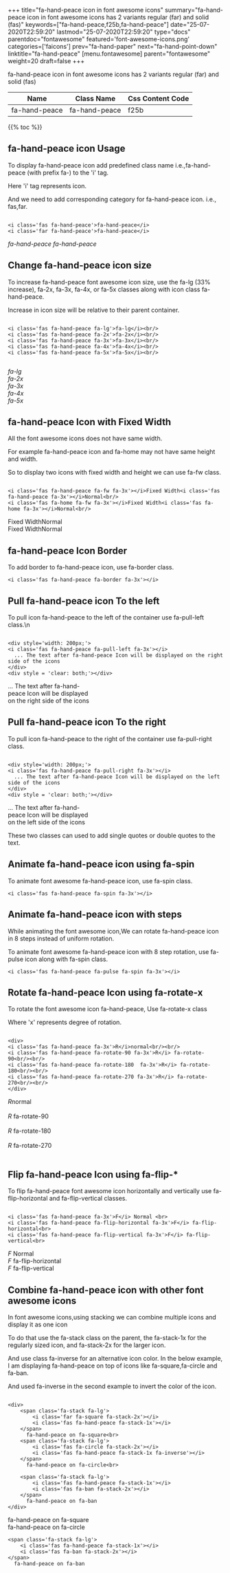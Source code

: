 +++
title="fa-hand-peace icon in font awesome icons"
summary="fa-hand-peace icon in font awesome icons has 2 variants regular (far) and solid (fas)"
keywords=["fa-hand-peace,f25b,fa-hand-peace"]
date="25-07-2020T22:59:20"
lastmod="25-07-2020T22:59:20"
type="docs"
parentdoc="fontawesome"
featured='font-awesome-icons.png'
categories=['faicons']
prev="fa-hand-paper"
next="fa-hand-point-down"
linktitle="fa-hand-peace"
[menu.fontawesome]
parent="fontawesome"
weight=20
draft=false
+++


fa-hand-peace icon in font awesome icons has 2 variants regular (far) and solid (fas)

<div class='table-responsive'><table class='table'><thead><tr><th>Name</th><th>Class Name</th><th>Css Content Code</th></tr></thead><tbody><tr><td>fa-hand-peace</td><td>fa-hand-peace</td><td>f25b</td></tr></tbody></table></div>


{{% toc %}}


## fa-hand-peace icon Usage

To display fa-hand-peace icon add predefined class name i.e.,fa-hand-peace (with prefix fa-) to the 'i' tag.

Here 'i' tag represents icon.

And we need to add corresponding category for fa-hand-peace icon. i.e., fas,far.


```

<i class='fas fa-hand-peace'>fa-hand-peace</i>
<i class='far fa-hand-peace'>fa-hand-peace</i>
```

<i class='fas fa-hand-peace'>fa-hand-peace</i>
<i class='far fa-hand-peace'>fa-hand-peace</i>




## Change fa-hand-peace icon size
To increase fa-hand-peace font awesome icon size, use the fa-lg (33% increase), fa-2x, fa-3x, fa-4x, or fa-5x classes along with icon class fa-hand-peace.

Increase in icon size will be relative to their parent container. 

```

<i class='fas fa-hand-peace fa-lg'>fa-lg</i><br/>
<i class='fas fa-hand-peace fa-2x'>fa-2x</i><br/>
<i class='fas fa-hand-peace fa-3x'>fa-3x</i><br/>
<i class='fas fa-hand-peace fa-4x'>fa-4x</i><br/>
<i class='fas fa-hand-peace fa-5x'>fa-5x</i><br/>
            
```

<i class='fas fa-hand-peace fa-lg'>fa-lg</i><br/>
<i class='fas fa-hand-peace fa-2x'>fa-2x</i><br/>
<i class='fas fa-hand-peace fa-3x'>fa-3x</i><br/>
<i class='fas fa-hand-peace fa-4x'>fa-4x</i><br/>
<i class='fas fa-hand-peace fa-5x'>fa-5x</i><br/>
            



## fa-hand-peace Icon with Fixed Width 

All the font awesome icons does not have same width.

For example fa-hand-peace icon and fa-home may not have same height and width.

So to display two icons with fixed width and height we can use fa-fw class.


```

<i class='fas fa-hand-peace fa-fw fa-3x'></i>Fixed Width<i class='fas fa-hand-peace fa-3x'></i>Normal<br/>
<i class='fas fa-home fa-fw fa-3x'></i>Fixed Width<i class='fas fa-home fa-3x'></i>Normal<br/>
```

<i class='fas fa-hand-peace fa-fw fa-3x'></i>Fixed Width<i class='fas fa-hand-peace fa-3x'></i>Normal<br/>
<i class='fas fa-home fa-fw fa-3x'></i>Fixed Width<i class='fas fa-home fa-3x'></i>Normal<br/>



## fa-hand-peace Icon Border 

To add border to fa-hand-peace icon, use fa-border class.


```
<i class='fas fa-hand-peace fa-border fa-3x'></i>

```
<i class='fas fa-hand-peace fa-border fa-3x'></i>





## Pull fa-hand-peace icon To the left

To pull icon fa-hand-peace to the left of the container use fa-pull-left class.\n

```

<div style='width: 200px;'>
<i class='fas fa-hand-peace fa-pull-left fa-3x'></i>
  ... The text after fa-hand-peace Icon will be displayed on the right side of the icons
</div>
<div style = 'clear: both;'></div>
```

<div style='width: 200px;'>
<i class='fas fa-hand-peace fa-pull-left fa-3x'></i>
  ... The text after fa-hand-peace Icon will be displayed on the right side of the icons
</div>
<div style = 'clear: both;'></div>




## Pull fa-hand-peace icon To the right
To pull icon fa-hand-peace to the right of the container use fa-pull-right class.

```

<div style='width: 200px;'>
<i class='fas fa-hand-peace fa-pull-right fa-3x'></i>
  ... The text after fa-hand-peace Icon will be displayed on the left side of the icons
</div>
<div style = 'clear: both;'></div>
```

<div style='width: 200px;'>
<i class='fas fa-hand-peace fa-pull-right fa-3x'></i>
  ... The text after fa-hand-peace Icon will be displayed on the left side of the icons
</div>
<div style = 'clear: both;'></div>

These two classes can used to add single quotes or double quotes to the text.


## Animate fa-hand-peace icon using fa-spin
To animate font awesome fa-hand-peace icon, use fa-spin class.

```
<i class='fas fa-hand-peace fa-spin fa-3x'></i>
```
<i class='fas fa-hand-peace fa-spin fa-3x'></i>




## Animate fa-hand-peace icon with steps
While animating the font awesome icon,We can rotate fa-hand-peace icon in 8 steps instead of uniform rotation.

To animate font awesome fa-hand-peace icon with 8 step rotation, use fa-pulse icon along with fa-spin class.


```
<i class='fas fa-hand-peace fa-pulse fa-spin fa-3x'></i>

```
<i class='fas fa-hand-peace fa-pulse fa-spin fa-3x'></i>





## Rotate fa-hand-peace Icon using fa-rotate-x
To rotate the font awesome icon fa-hand-peace, Use fa-rotate-x class

Where 'x' represents degree of rotation.


```

<div>
<i class='fas fa-hand-peace fa-3x'>R</i>normal<br/><br/>
<i class='fas fa-hand-peace fa-rotate-90 fa-3x'>R</i> fa-rotate-90<br/><br/> 
<i class='fas fa-hand-peace fa-rotate-180  fa-3x'>R</i> fa-rotate-180<br/><br/> 
<i class='fas fa-hand-peace fa-rotate-270 fa-3x'>R</i> fa-rotate-270<br/><br/>
</div>
```

<div>
<i class='fas fa-hand-peace fa-3x'>R</i>normal<br/><br/>
<i class='fas fa-hand-peace fa-rotate-90 fa-3x'>R</i> fa-rotate-90<br/><br/> 
<i class='fas fa-hand-peace fa-rotate-180  fa-3x'>R</i> fa-rotate-180<br/><br/> 
<i class='fas fa-hand-peace fa-rotate-270 fa-3x'>R</i> fa-rotate-270<br/><br/>
</div>




## Flip fa-hand-peace Icon using fa-flip-*
To flip fa-hand-peace font awesome icon horizontally and vertically use fa-flip-horizontal and fa-flip-vertical classes. 

```

<i class='fas fa-hand-peace fa-3x'>F</i> Normal <br>
<i class='fas fa-hand-peace fa-flip-horizontal fa-3x'>F</i> fa-flip-horizontal<br>
<i class='fas fa-hand-peace fa-flip-vertical fa-3x'>F</i> fa-flip-vertical<br>
```

<i class='fas fa-hand-peace fa-3x'>F</i> Normal <br>
<i class='fas fa-hand-peace fa-flip-horizontal fa-3x'>F</i> fa-flip-horizontal<br>
<i class='fas fa-hand-peace fa-flip-vertical fa-3x'>F</i> fa-flip-vertical<br>




## Combine fa-hand-peace icon with other font awesome icons
In font awesome icons,using stacking we can combine multiple icons and display it as one icon 

To do that use the fa-stack class on the parent, the fa-stack-1x for the regularly sized icon, and fa-stack-2x for the larger icon.

And use class fa-inverse for an alternative icon color. 
In the below example, I am displaying fa-hand-peace on top of icons like fa-square,fa-circle and fa-ban.

And used fa-inverse in the second example to invert the color of the icon.

```

<div>
    <span class='fa-stack fa-lg'>
        <i class='far fa-square fa-stack-2x'></i>
        <i class='fas fa-hand-peace fa-stack-1x'></i>
    </span>
      fa-hand-peace on fa-square<br>
    <span class='fa-stack fa-lg'>
        <i class='fas fa-circle fa-stack-2x'></i>
        <i class='fas fa-hand-peace fa-stack-1x fa-inverse'></i>
    </span>
      fa-hand-peace on fa-circle<br>

    <span class='fa-stack fa-lg'>
        <i class='fas fa-hand-peace fa-stack-1x'></i>
        <i class='fas fa-ban fa-stack-2x'></i>
    </span>
      fa-hand-peace on fa-ban
</div>
```

<div>
    <span class='fa-stack fa-lg'>
        <i class='far fa-square fa-stack-2x'></i>
        <i class='fas fa-hand-peace fa-stack-1x'></i>
    </span>
      fa-hand-peace on fa-square<br>
    <span class='fa-stack fa-lg'>
        <i class='fas fa-circle fa-stack-2x'></i>
        <i class='fas fa-hand-peace fa-stack-1x fa-inverse'></i>
    </span>
      fa-hand-peace on fa-circle<br>

    <span class='fa-stack fa-lg'>
        <i class='fas fa-hand-peace fa-stack-1x'></i>
        <i class='fas fa-ban fa-stack-2x'></i>
    </span>
      fa-hand-peace on fa-ban
</div>






